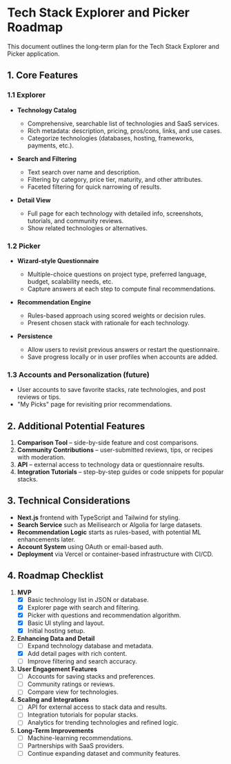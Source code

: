 # Tech Stack Explorer and Picker Roadmap

This document outlines the long‐term plan for the Tech Stack Explorer and Picker application.

## 1. Core Features

### 1.1 Explorer
- **Technology Catalog**
  - Comprehensive, searchable list of technologies and SaaS services.
  - Rich metadata: description, pricing, pros/cons, links, and use cases.
  - Categorize technologies (databases, hosting, frameworks, payments, etc.).

- **Search and Filtering**
  - Text search over name and description.
  - Filtering by category, price tier, maturity, and other attributes.
  - Faceted filtering for quick narrowing of results.

- **Detail View**
  - Full page for each technology with detailed info, screenshots, tutorials, and community reviews.
  - Show related technologies or alternatives.

### 1.2 Picker
- **Wizard-style Questionnaire**
  - Multiple-choice questions on project type, preferred language, budget, scalability needs, etc.
  - Capture answers at each step to compute final recommendations.

- **Recommendation Engine**
  - Rules-based approach using scored weights or decision rules.
  - Present chosen stack with rationale for each technology.

- **Persistence**
  - Allow users to revisit previous answers or restart the questionnaire.
  - Save progress locally or in user profiles when accounts are added.

### 1.3 Accounts and Personalization (future)
- User accounts to save favorite stacks, rate technologies, and post reviews or tips.
- "My Picks" page for revisiting prior recommendations.

## 2. Additional Potential Features
1. **Comparison Tool** – side-by-side feature and cost comparisons.
2. **Community Contributions** – user-submitted reviews, tips, or recipes with moderation.
3. **API** – external access to technology data or questionnaire results.
4. **Integration Tutorials** – step-by-step guides or code snippets for popular stacks.

## 3. Technical Considerations
- **Next.js** frontend with TypeScript and Tailwind for styling.
- **Search Service** such as Meilisearch or Algolia for large datasets.
- **Recommendation Logic** starts as rules-based, with potential ML enhancements later.
- **Account System** using OAuth or email-based auth.
- **Deployment** via Vercel or container-based infrastructure with CI/CD.

## 4. Roadmap Checklist
1. **MVP**
   - [x] Basic technology list in JSON or database.
   - [x] Explorer page with search and filtering.
   - [x] Picker with questions and recommendation algorithm.
   - [x] Basic UI styling and layout.
   - [x] Initial hosting setup.
2. **Enhancing Data and Detail**
   - [ ] Expand technology database and metadata.
   - [x] Add detail pages with rich content.
   - [ ] Improve filtering and search accuracy.
3. **User Engagement Features**
   - [ ] Accounts for saving stacks and preferences.
   - [ ] Community ratings or reviews.
   - [ ] Compare view for technologies.
4. **Scaling and Integrations**
   - [ ] API for external access to stack data and results.
   - [ ] Integration tutorials for popular stacks.
   - [ ] Analytics for trending technologies and refined logic.
5. **Long-Term Improvements**
   - [ ] Machine-learning recommendations.
   - [ ] Partnerships with SaaS providers.
   - [ ] Continue expanding dataset and community features.
